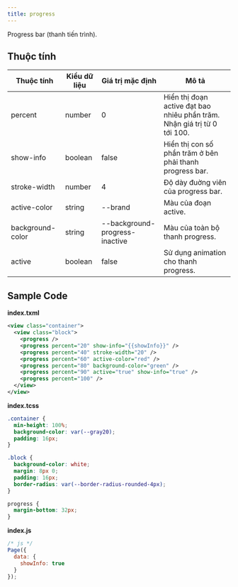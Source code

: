 ```yaml
---
title: progress
---
```


Progress bar (thanh tiến trình).

## Thuộc tính

| Thuộc tính       | Kiểu dữ liệu | Giá trị mặc định               | Mô tả                                                                    |
| ---------------- | ------------ | ------------------------------ | ------------------------------------------------------------------------ |
| percent          | number       | 0                              | Hiển thị đoạn active đạt bao nhiêu phần trăm. Nhận giá trị từ 0 tới 100. |
| show-info        | boolean      | false                          | Hiển thị con số phần trăm ở bên phải thanh progress bar.                 |
| stroke-width     | number       | 4                              | Độ dày đuờng viên của progress bar.                                      |
| active-color     | string       | --brand                        | Màu của đoạn active.                                                     |
| background-color | string       | --background-progress-inactive | Màu của toàn bộ thanh progress.                                          |
| active           | boolean      | false                          | Sử dụng animation cho thanh progress.                                    |

## Sample Code

**index.txml**

```xml
<view class="container">
  <view class="block">
    <progress />
    <progress percent="20" show-info="{{showInfo}}" />
    <progress percent="40" stroke-width="20" />
    <progress percent="60" active-color="red" />
    <progress percent="80" background-color="green" />
    <progress percent="90" active="true" show-info="true" />
    <progress percent="100" />
  </view>
</view>
```

**index.tcss**

```css
.container {
  min-height: 100%;
  background-color: var(--gray20);
  padding: 16px;
}

.block {
  background-color: white;
  margin: 8px 0;
  padding: 16px;
  border-radius: var(--border-radius-rounded-4px);
}

progress {
  margin-bottom: 32px;
}
```

**index.js**

```js
/* js */
Page({
  data: {
    showInfo: true
  }
});
```



